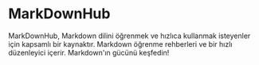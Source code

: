 # MarkDownHub
MarkDownHub, Markdown dilini öğrenmek ve hızlıca kullanmak isteyenler için kapsamlı bir kaynaktır. Markdown öğrenme rehberleri ve bir hızlı düzenleyici içerir. Markdown'ın gücünü keşfedin!
